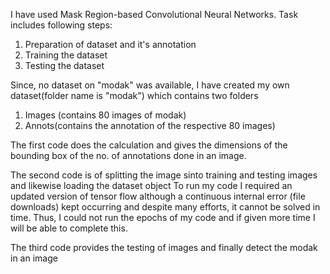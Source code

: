 I have used Mask Region-based Convolutional Neural Networks.
Task includes following steps:
1. Preparation of dataset and it's annotation
2. Training the dataset
3. Testing the dataset

Since, no dataset on "modak" was available, I have created my own dataset(folder name is "modak") which contains two folders
1. Images (contains 80 images of modak) 
2. Annots(contains the annotation of the respective 80 images)

The first code does the calculation and gives the dimensions of the bounding box of the no. of  annotations done in an image.

The second code is of splitting the image sinto training and testing images and likewise loading the dataset object
To run my code I required an updated version of tensor flow although a continuous internal error (file downloads) kept 
occurring and despite many efforts, it cannot be solved in time. Thus, I could not run the epochs of my code and if given 
more time I will be able to complete this. 

The third code provides the testing of images and finally detect the modak in an image
